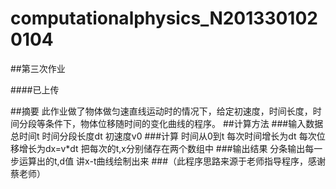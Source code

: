 # computationalphysics_N2013301020104

##第三次作业

####已上传

##摘要
此作业做了物体做匀速直线运动时的情况下，给定初速度，时间长度，时间分段等条件下，物体位移随时间的变化曲线的程序。
##计算方法
###输入数据
 总时间t
 时间分段长度dt
 初速度v0
###计算
 时间从0到t
 每次时间增长为dt
 每次位移增长为dx=v*dt
 把每次的t,x分别储存在两个数组中
###输出结果
 分条输出每一步运算出的t,d值
 讲x-t曲线绘制出来
###（此程序思路来源于老师指导程序，感谢蔡老师）
